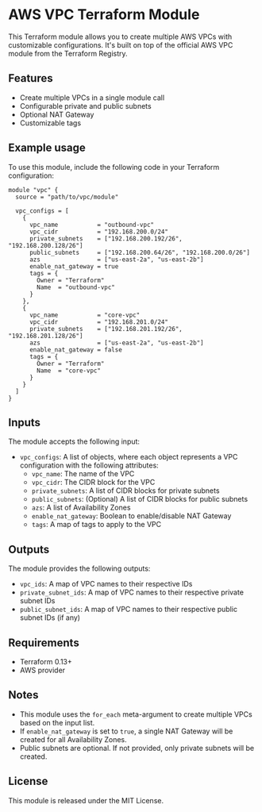 # AWS VPC Terraform Module

This Terraform module allows you to create multiple AWS VPCs with customizable configurations. It's built on top of the official AWS VPC module from the Terraform Registry.

## Features

- Create multiple VPCs in a single module call
- Configurable private and public subnets
- Optional NAT Gateway
- Customizable tags

## Example usage

To use this module, include the following code in your Terraform configuration:

```hcl
module "vpc" {
  source = "path/to/vpc/module"

  vpc_configs = [
    {
      vpc_name           = "outbound-vpc"
      vpc_cidr           = "192.168.200.0/24"
      private_subnets    = ["192.168.200.192/26", "192.168.200.128/26"]
      public_subnets     = ["192.168.200.64/26", "192.168.200.0/26"]
      azs                = ["us-east-2a", "us-east-2b"]
      enable_nat_gateway = true
      tags = {
        Owner = "Terraform"
        Name  = "outbound-vpc"
      }
    },
    {
      vpc_name           = "core-vpc"
      vpc_cidr           = "192.168.201.0/24"
      private_subnets    = ["192.168.201.192/26", "192.168.201.128/26"]
      azs                = ["us-east-2a", "us-east-2b"]
      enable_nat_gateway = false
      tags = {
        Owner = "Terraform"
        Name  = "core-vpc"
      }
    }
  ]
}
```

## Inputs

The module accepts the following input:

- `vpc_configs`: A list of objects, where each object represents a VPC configuration with the following attributes:
  - `vpc_name`: The name of the VPC
  - `vpc_cidr`: The CIDR block for the VPC
  - `private_subnets`: A list of CIDR blocks for private subnets
  - `public_subnets`: (Optional) A list of CIDR blocks for public subnets
  - `azs`: A list of Availability Zones
  - `enable_nat_gateway`: Boolean to enable/disable NAT Gateway
  - `tags`: A map of tags to apply to the VPC

## Outputs

The module provides the following outputs:

- `vpc_ids`: A map of VPC names to their respective IDs
- `private_subnet_ids`: A map of VPC names to their respective private subnet IDs
- `public_subnet_ids`: A map of VPC names to their respective public subnet IDs (if any)

## Requirements

- Terraform 0.13+
- AWS provider

## Notes

- This module uses the `for_each` meta-argument to create multiple VPCs based on the input list.
- If `enable_nat_gateway` is set to `true`, a single NAT Gateway will be created for all Availability Zones.
- Public subnets are optional. If not provided, only private subnets will be created.

## License

This module is released under the MIT License.